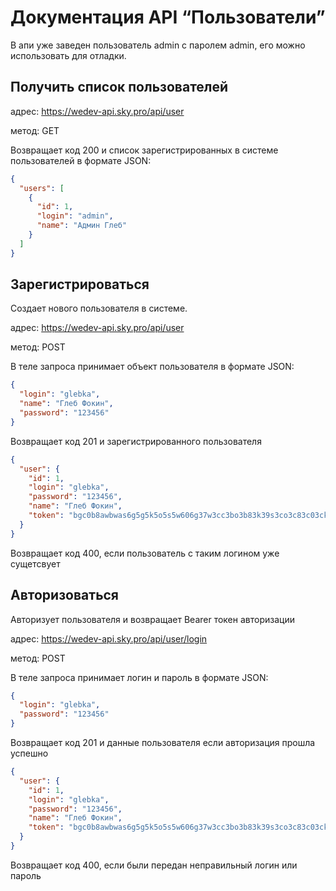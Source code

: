 # Документация API “Пользователи”

В апи уже заведен пользователь admin с паролем admin, его можно использовать для отладки.

## Получить список пользователей

адрес: https://wedev-api.sky.pro/api/user

метод: GET

Возвращает код 200 и список зарегистрированных в системе пользователей в формате JSON:

```json
{
  "users": [
    {
      "id": 1,
      "login": "admin",
      "name": "Админ Глеб"
    }
  ]
}
```

## Зарегистрироваться

Создает нового пользователя в системе.

адрес: https://wedev-api.sky.pro/api/user

метод: POST

В теле запроса принимает объект пользователя в формате JSON:

```json
{
  "login": "glebka",
  "name": "Глеб Фокин",
  "password": "123456"
}
```

Возвращает код 201 и зарегистрированного пользователя

```json
{
  "user": {
    "id": 1,
    "login": "glebka",
    "password": "123456",
    "name": "Глеб Фокин",
    "token": "bgc0b8awbwas6g5g5k5o5s5w606g37w3cc3bo3b83k39s3co3c83c03ck"
  }
}
```

Возвращает код 400, если пользователь с таким логином уже сущетсвует

## Авторизоваться

Авторизует пользователя и возвращает Bearer токен авторизации

адрес: https://wedev-api.sky.pro/api/user/login

метод: POST

В теле запроса принимает логин и пароль в формате JSON:

```json
{
  "login": "glebka",
  "password": "123456"
}
```

Возвращает код 201 и данные пользователя если авторизация прошла успешно

```json
{
  "user": {
    "id": 1,
    "login": "glebka",
    "password": "123456",
    "name": "Глеб Фокин",
    "token": "bgc0b8awbwas6g5g5k5o5s5w606g37w3cc3bo3b83k39s3co3c83c03ck"
  }
}
```

Возвращает код 400, если были передан неправильный логин или пароль